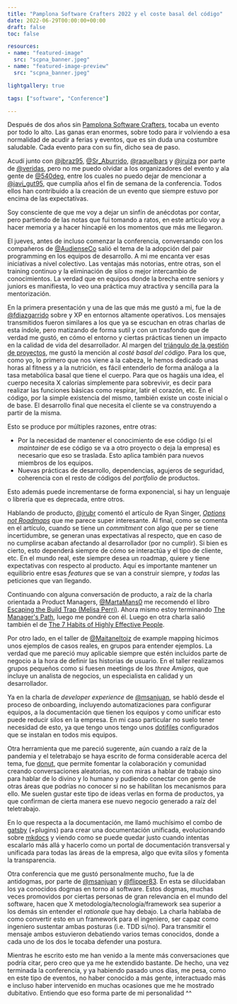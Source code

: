 ```yaml
---
title: "Pamplona Software Crafters 2022 y el coste basal del código"
date: 2022-06-29T00:00:00+00:00
draft: false
toc: false

resources:
- name: "featured-image"
  src: "scpna_banner.jpeg"
- name: "featured-image-preview"
  src: "scpna_banner.jpeg"

lightgallery: true

tags: ["software", "Conference"]

---
```


Después de dos años sin [Pamplona Software Crafters](https://pamplonaswcraft.com/), tocaba un evento por todo lo alto. Las ganas eran enormes, sobre todo para ir volviendo a esa normalidad de acudir a ferias y eventos, que es sin duda una costumbre saludable. Cada evento para con su fin, dicho sea de paso. 

Acudí junto con [@jbraz95](https://twitter.com/jbraz95), [@Sr_Aburrido](https://twitter.com/Sr_Aburrido), [@raquelbars](https://twitter.com/raquelbars) y [@jruiza](https://es.linkedin.com/in/jruiza) por parte de [@veridas](https://twitter.com/Veridas), pero no me puedo olvidar a los organizadores del evento y ala gente de [@540deg](https://twitter.com/540deg), entre los cuales no puedo dejar de mencionar a [@javi_gut95](https://twitter.com/javi_gut95), que cumplía años el fin de semana de  la conferencia. Todos ellos han contribuido a la creación de un evento que  siempre estuvo por encima de las expectativas.

Soy consciente de que me voy a dejar un sinfín de anécdotas por contar, pero partiendo de las notas que fui tomando a ratos, en este artículo voy a hacer memoria y a hacer hincapié en los momentos  que más me llegaron.

El jueves, antes de incluso comenzar la conferencia, conversando con los compañeros de [@AudienseCo](https://twitter.com/AudienseCo) salió el tema de la adopción del pair programming en los equipos de desarrollo. A mi me encanta ver esas iniciativas a nivel colectivo. Las ventajas más notorias, entre otras, son el training continuo y la eliminación de silos o mejor intercambio de conocimientos. La verdad que en equipos donde la brecha entre seniors y juniors es manifiesta, lo veo una práctica muy atractiva y sencilla para la mentorización.

En la primera presentación y una de las que más me gustó a mi, fue la de [@fdiazgarrido](https://twitter.com/fdiazgarrido) sobre y XP en entornos altamente operativos. Los mensajes transmitidos fueron similares a los que ya se escuchan en otras charlas de esta índole, pero matizando de forma sutil y con un trasfondo que de verdad me gustó, en cómo el entorno y ciertas prácticas tienen un impacto en la calidad de vida del desarrollador. Al margen del [triángulo de la gestión de proyectos](https://www.pmi.org/learning/library/beyond-iron-triangle-year-zero-6381), me gustó la mención al _costé basal del código_. Para los que, como yo, lo primero que nos viene a la cabeza, le hemos dedicado unas horas al fitness y a la nutrición, es fácil entenderlo de forma análoga a la tasa metabólica basal que tiene el cuerpo. Para que os hagáis una idea, el cuerpo necesita  X calorías simplemente para sobrevivir, es decir para realizar las funciones básicas como respirar, latir el corazón, etc. En el código, por la simple existencia del mismo, también existe un coste inicial o de base.  El desarrollo final que necesita el cliente se va construyendo a partir de la misma.

Esto se produce por múltiples razones, entre otras:

* Por la necesidad de mantener el conocimiento de ese código (si el _maintainer_ de ese código se va a otro proyecto o deja la empresa) es necesario que eso se traslada. Esto aplica también para nuevos miembros de los equipos.
* Nuevas prácticas de desarrollo, dependencias, agujeros de seguridad, coherencia con el resto de códigos del _portfolio_ de productos.

Esto además puede incrementarse de forma exponencial, si hay un lenguaje o librería que es deprecada, entre otros.

Hablando de producto, [@jrubr](https://twitter.com/jrubr) comentó el artículo de Ryan Singer, _[Options not Roadmaps](https://m.signalvnoise.com/options-not-roadmaps/)_ que me parece super interesante. Al final, como se comenta en el artículo, cuando se tiene un _commitment_ con algo que per se tiene incertidumbre, se generan unas expectativas al respecto, que en caso de no cumplirse acaban afectando al desarrollador (por no cumplir). Si bien es cierto, esto dependerá siempre de cómo se interactúa y el tipo de cliente, etc. En el mundo real, este siempre desea un roadmap, quiere y tiene expectativas con respecto al producto. Aquí es importante mantener un equilibrio entre esas _features_ que se van a construir siempre, y _todas_ las peticiones que van llegando.

Continuando con alguna conversación de producto, a raíz de la charla orientada a Product Managers, [@MartaMans0](https://twitter.com/MartaMans0) me recomendó el libro [Escaping the Build Trap (Melisa Perri)](https://www.amazon.com/Escaping-Build-Trap-Effective-Management/dp/149197379X). Ahora mismo estoy terminando [The Manager's Path](https://www.amazon.com/Managers-Path-Leaders-Navigating-Growth/dp/1491973897), luego me pondré con él. Luego en otra charla salió también el de [The 7 Habits of Highly Effective People](https://www.amazon.com/Habits-Highly-Effective-People-Powerful/dp/1982137274/ref=sr_1_1?crid=3731IFTJD9SH0&keywords=7+habits+of+highly+effective+people&qid=1656501362&s=books&sprefix=7+habits%2Cstripbooks-intl-ship%2C332&sr=1-1).

Por otro lado, en el taller de [@MaitaneItoiz](https://twitter.com/MaitaneItoiz)  de example mapping hicimos unos ejemplos de casos reales, en grupos para entender ejemplos. La verdad que me pareció muy aplicable siempre que estén incluidos parte de negocio a la hora de definir las historias de usuario. En el taller realizamos grupos pequeños como si fuesen meetings de los _three Amigos,_ que incluye un analista de negocios, un especialista en calidad y un desarrollador.

Ya en la charla de _developer experience_ de [@msanjuan](https://twitter.com/msanjuan), se habló desde el proceso de onboarding, incluyendo automatizaciones para configurar equipos, a la documentación que tienen los equipos y como unificar esto puede reducir silos en la empresa. En mi caso particular no suelo tener necesidad de esto, ya que tengo unos tengo unos [dotifiles](https://dotfiles.github.io/) configurados que se instalan en todos mis equipos.

Otra herramienta que me pareció sugerente, aún cuando a raíz de la pandemia y el teletrabajo se haya escrito de forma considerable acerca del tema, fue [donut](https://www.donut.com/), que permite fomentar la colaboración y comunidad creando conversaciones aleatorias, no con miras a hablar de trabajo sino para hablar de lo divino y lo humano y pudiendo conectar con gente de otras áreas que podrías no conocer si no se habilitan los mecanismos para ello. Me suelen gustar este tipo de ideas verlas en forma de productos, ya que confirman de cierta manera ese nuevo negocio generado a raíz del teletrabajo. 

En lo que respecta a la documentación, me llamó muchísimo el combo de [gatsby](https://github.com/gatsbyjs/gatsby) (+plugins) para crear una documentación unificada, evolucionando sobre [mkdocs](https://github.com/mkdocs/mkdocs) y viendo como se puede quedar justo cuando intentas escalarlo más allá y hacerlo como un portal de documentación transversal y unificada para todas las áreas de la empresa, algo que evita silos y fomenta la transparencia.

Otra conferencia que me gustó personalmente mucho, fue la de antidogmas, por parte de [@msanjuan](https://twitter.com/msanjuan)  y [@flipper83](https://twitter.com/flipper83). En esta se dilucidaban los ya conocidos dogmas en torno al software. Estos dogmas, muchas veces promovidos por ciertas personas de gran relevancia en el mundo del software, hacen que X metodología/tecnología/framework sea superior a los demás sin entender el _rationale_ que hay debajo. La charla hablaba de como convertir esto en un framework para el ingeniero, ser capaz como ingeniero sustentar ambas posturas (i.e. TDD si/no). Para transmitir el mensaje ambos estuvieron debatiendo varios temas conocidos, donde a cada uno de los dos le tocaba defender una postura.

Mientras he escrito esto me han venido a la mente más conversaciones que podría citar, pero creo que ya me he extendido bastante. De hecho, una vez terminada la conferencia, y ya habiendo pasado unos días, me pesa, como en este tipo de eventos, no haber conocido a más gente, interactuado más e incluso haber intervenido en muchas ocasiones que me he mostrado dubitativo. Entiendo que eso forma parte de mi personalidad ^^
